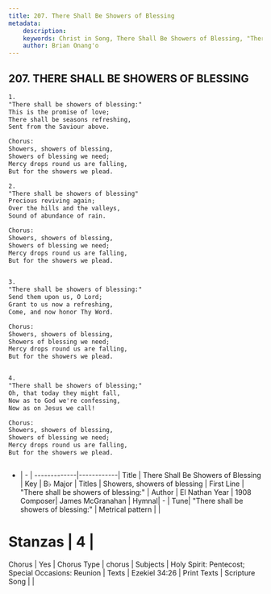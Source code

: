 ```yaml
---
title: 207. There Shall Be Showers of Blessing
metadata:
    description: 
    keywords: Christ in Song, There Shall Be Showers of Blessing, "There shall be showers of blessing;", Showers, showers of blessing
    author: Brian Onang'o
---
```



## 207. THERE SHALL BE SHOWERS OF BLESSING

```txt
1.
"There shall be showers of blessing:"
This is the promise of love;
There shall be seasons refreshing,
Sent from the Saviour above.

Chorus:
Showers, showers of blessing,
Showers of blessing we need;
Mercy drops round us are falling,
But for the showers we plead.

2.
"There shall be showers of blessing"
Precious reviving again;
Over the hills and the valleys,
Sound of abundance of rain. 

Chorus:
Showers, showers of blessing,
Showers of blessing we need;
Mercy drops round us are falling,
But for the showers we plead.


3.
"There shall be showers of blessing:"
Send them upon us, O Lord;
Grant to us now a refreshing,
Come, and now honor Thy Word. 

Chorus:
Showers, showers of blessing,
Showers of blessing we need;
Mercy drops round us are falling,
But for the showers we plead.


4.
"There shall be showers of blessing;"
Oh, that today they might fall,
Now as to God we're confessing,
Now as on Jesus we call! 

Chorus:
Showers, showers of blessing,
Showers of blessing we need;
Mercy drops round us are falling,
But for the showers we plead.



```

- |   -  |
-------------|------------|
Title | There Shall Be Showers of Blessing |
Key | B♭ Major |
Titles | Showers, showers of blessing |
First Line | "There shall be showers of blessing:" |
Author | El Nathan
Year | 1908
Composer| James McGranahan |
Hymnal|  - |
Tune| "There shall be showers of blessing:" |
Metrical pattern | |
# Stanzas | 4 |
Chorus | Yes |
Chorus Type | chorus |
Subjects | Holy Spirit: Pentecost; Special Occasions: Reunion |
Texts | Ezekiel 34:26 |
Print Texts | 
Scripture Song |  |
  
